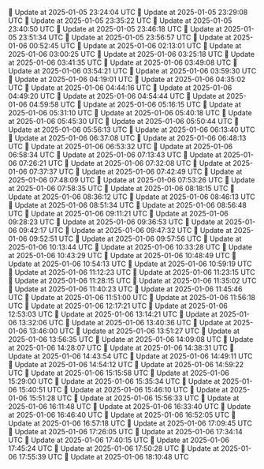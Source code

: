 🔄 Update at 2025-01-05 23:24:04 UTC
🔄 Update at 2025-01-05 23:29:08 UTC
🔄 Update at 2025-01-05 23:35:22 UTC
🔄 Update at 2025-01-05 23:40:50 UTC
🔄 Update at 2025-01-05 23:46:18 UTC
🔄 Update at 2025-01-05 23:51:34 UTC
🔄 Update at 2025-01-05 23:56:57 UTC
🔄 Update at 2025-01-06 00:52:45 UTC
🔄 Update at 2025-01-06 02:13:01 UTC
🔄 Update at 2025-01-06 03:00:25 UTC
🔄 Update at 2025-01-06 03:25:18 UTC
🔄 Update at 2025-01-06 03:41:35 UTC
🔄 Update at 2025-01-06 03:49:08 UTC
🔄 Update at 2025-01-06 03:54:21 UTC
🔄 Update at 2025-01-06 03:59:30 UTC
🔄 Update at 2025-01-06 04:19:01 UTC
🔄 Update at 2025-01-06 04:35:02 UTC
🔄 Update at 2025-01-06 04:44:16 UTC
🔄 Update at 2025-01-06 04:49:20 UTC
🔄 Update at 2025-01-06 04:54:44 UTC
🔄 Update at 2025-01-06 04:59:58 UTC
🔄 Update at 2025-01-06 05:16:15 UTC
🔄 Update at 2025-01-06 05:31:10 UTC
🔄 Update at 2025-01-06 05:40:18 UTC
🔄 Update at 2025-01-06 05:45:30 UTC
🔄 Update at 2025-01-06 05:50:44 UTC
🔄 Update at 2025-01-06 05:56:13 UTC
🔄 Update at 2025-01-06 06:13:40 UTC
🔄 Update at 2025-01-06 06:37:08 UTC
🔄 Update at 2025-01-06 06:48:13 UTC
🔄 Update at 2025-01-06 06:53:32 UTC
🔄 Update at 2025-01-06 06:58:34 UTC
🔄 Update at 2025-01-06 07:13:43 UTC
🔄 Update at 2025-01-06 07:26:21 UTC
🔄 Update at 2025-01-06 07:32:08 UTC
🔄 Update at 2025-01-06 07:37:37 UTC
🔄 Update at 2025-01-06 07:42:49 UTC
🔄 Update at 2025-01-06 07:48:09 UTC
🔄 Update at 2025-01-06 07:53:26 UTC
🔄 Update at 2025-01-06 07:58:35 UTC
🔄 Update at 2025-01-06 08:18:15 UTC
🔄 Update at 2025-01-06 08:36:12 UTC
🔄 Update at 2025-01-06 08:46:13 UTC
🔄 Update at 2025-01-06 08:51:34 UTC
🔄 Update at 2025-01-06 08:56:48 UTC
🔄 Update at 2025-01-06 09:11:21 UTC
🔄 Update at 2025-01-06 09:28:23 UTC
🔄 Update at 2025-01-06 09:36:53 UTC
🔄 Update at 2025-01-06 09:42:17 UTC
🔄 Update at 2025-01-06 09:47:32 UTC
🔄 Update at 2025-01-06 09:52:51 UTC
🔄 Update at 2025-01-06 09:57:56 UTC
🔄 Update at 2025-01-06 10:13:44 UTC
🔄 Update at 2025-01-06 10:33:28 UTC
🔄 Update at 2025-01-06 10:43:29 UTC
🔄 Update at 2025-01-06 10:48:49 UTC
🔄 Update at 2025-01-06 10:54:13 UTC
🔄 Update at 2025-01-06 10:59:19 UTC
🔄 Update at 2025-01-06 11:12:23 UTC
🔄 Update at 2025-01-06 11:23:15 UTC
🔄 Update at 2025-01-06 11:28:15 UTC
🔄 Update at 2025-01-06 11:35:02 UTC
🔄 Update at 2025-01-06 11:40:23 UTC
🔄 Update at 2025-01-06 11:45:46 UTC
🔄 Update at 2025-01-06 11:51:00 UTC
🔄 Update at 2025-01-06 11:56:18 UTC
🔄 Update at 2025-01-06 12:17:21 UTC
🔄 Update at 2025-01-06 12:53:03 UTC
🔄 Update at 2025-01-06 13:14:21 UTC
🔄 Update at 2025-01-06 13:32:06 UTC
🔄 Update at 2025-01-06 13:40:36 UTC
🔄 Update at 2025-01-06 13:46:00 UTC
🔄 Update at 2025-01-06 13:51:27 UTC
🔄 Update at 2025-01-06 13:56:35 UTC
🔄 Update at 2025-01-06 14:09:08 UTC
🔄 Update at 2025-01-06 14:28:07 UTC
🔄 Update at 2025-01-06 14:38:31 UTC
🔄 Update at 2025-01-06 14:43:54 UTC
🔄 Update at 2025-01-06 14:49:11 UTC
🔄 Update at 2025-01-06 14:54:12 UTC
🔄 Update at 2025-01-06 14:59:22 UTC
🔄 Update at 2025-01-06 15:15:58 UTC
🔄 Update at 2025-01-06 15:29:00 UTC
🔄 Update at 2025-01-06 15:35:34 UTC
🔄 Update at 2025-01-06 15:40:51 UTC
🔄 Update at 2025-01-06 15:46:10 UTC
🔄 Update at 2025-01-06 15:51:28 UTC
🔄 Update at 2025-01-06 15:56:33 UTC
🔄 Update at 2025-01-06 16:11:48 UTC
🔄 Update at 2025-01-06 16:33:40 UTC
🔄 Update at 2025-01-06 16:46:40 UTC
🔄 Update at 2025-01-06 16:52:05 UTC
🔄 Update at 2025-01-06 16:57:18 UTC
🔄 Update at 2025-01-06 17:09:45 UTC
🔄 Update at 2025-01-06 17:26:05 UTC
🔄 Update at 2025-01-06 17:34:14 UTC
🔄 Update at 2025-01-06 17:40:15 UTC
🔄 Update at 2025-01-06 17:45:24 UTC
🔄 Update at 2025-01-06 17:50:28 UTC
🔄 Update at 2025-01-06 17:55:39 UTC
🔄 Update at 2025-01-06 18:10:48 UTC
